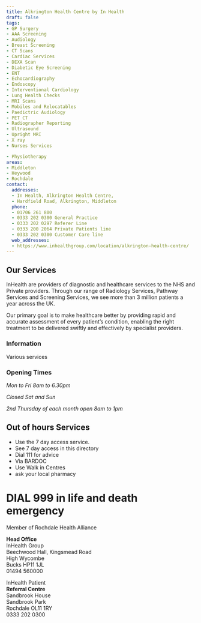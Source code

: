 ```yaml
---
title: Alkrington Health Centre by In Health
draft: false
tags:
- GP Surgery
- AAA Screening
- Audiology
- Breast Screening
- CT Scans
- Cardiac Services
- DEXA Scan
- Diabetic Eye Screening
- ENT
- Echocardiography
- Endoscopy
- Interventional Cardiology
- Lung Health Checks
- MRI Scans
- Mobiles and Relocatables
- Paedictric Audiology
- PET CT
- Radiographer Reporting
- Ultrasound
- Upright MRI
- X ray
- Nurses Services

- Physiotherapy
areas:
- Middleton
- Heywood
- Rochdale
contact:
  addresses:
  - In Health, Alkrington Health Centre,
  - Hardfield Road, Alkrington, Middleton
  phone:
  - 01706 261 800
  - 0333 202 0300 General Practice
  - 0333 202 0297 Referer Line
  - 0333 200 2064 Private Patients line
  - 0333 202 0300 Customer Care line
  web_addresses:
  - https://www.inhealthgroup.com/location/alkrington-health-centre/
---
```

## Our Services  

InHealth are providers of diagnostic and healthcare services to the NHS and Private providers.  Through our range of Radiology Services, Pathway Services and Screening Services, we see more than 3 million patients a year across the UK.

Our primary goal is to make healthcare better by providing rapid and accurate assessment of every patient’s condition, enabling the right treatment to be delivered swiftly and effectively by specialist providers.

### Information
Various services

### Opening Times
*Mon to Fri 8am to 6.30pm*

*Closed Sat and Sun*

*2nd Thursday of each month open 8am to 1pm*

## Out of hours Services
- Use the 7 day access service.
- See 7 day access in this directory
- Dial 111 for advice
- Via BARDOC
- Use Walk in Centres
- ask your local pharmacy

# DIAL 999 in life and death emergency

Member of Rochdale Health Alliance

**Head Office**  
InHealth Group  
Beechwood Hall, Kingsmead Road  
High Wycombe  
Bucks  HP11 1JL  
01494 560000

InHealth Patient   
**Referral Centre**  
Sandbrook House  
Sandbrook Park  
Rochdale   OL11 1RY  
0333 202 0300

